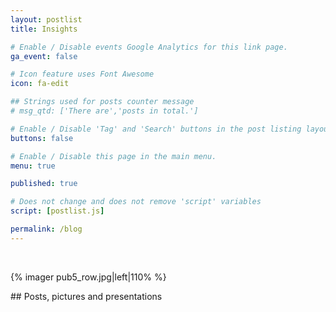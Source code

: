 ```yaml
---
layout: postlist
title: Insights

# Enable / Disable events Google Analytics for this link page.
ga_event: false

# Icon feature uses Font Awesome
icon: fa-edit

## Strings used for posts counter message
# msg_qtd: ['There are','posts in total.']

# Enable / Disable 'Tag' and 'Search' buttons in the post listing layout.
buttons: false

# Enable / Disable this page in the main menu.
menu: true

published: true

# Does not change and does not remove 'script' variables
script: [postlist.js]

permalink: /blog
---
```

<br>
<p>
{% imager pub5_row.jpg|left|110% %}

</p>
<div style="clear:both;">
</div>
## Posts, pictures and presentations
